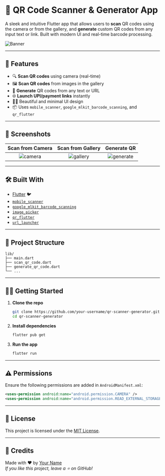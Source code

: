 # 📱 QR Code Scanner & Generator App

A sleek and intuitive Flutter app that allows users to **scan** QR codes using the camera or from the gallery, and **generate** custom QR codes from any input text or link. Built with modern UI and real-time barcode processing.

![Banner](assets/banner.png) <!-- Optional: Add an actual screenshot path -->

---

## 🚀 Features

- 🔍 **Scan QR codes** using camera (real-time)
- 🖼️ **Scan QR codes** from images in the gallery
- 🧾 **Generate** QR codes from any text or URL
- 🌐 **Launch UPI/payment links** instantly
- 🧑‍🎨 Beautiful and minimal UI design
- 📦 Uses `mobile_scanner`, `google_mlkit_barcode_scanning`, and `qr_flutter`

---

## 📸 Screenshots

| Scan from Camera | Scan from Gallery | Generate QR |
|:--:|:--:|:--:|
| ![camera](assets/camera.png) | ![gallery](assets/gallery.png) | ![generate](assets/generate.png) |

---

## 🛠️ Built With

- [Flutter](https://flutter.dev/) 🐦
- [`mobile_scanner`](https://pub.dev/packages/mobile_scanner)
- [`google_mlkit_barcode_scanning`](https://pub.dev/packages/google_mlkit_barcode_scanning)
- [`image_picker`](https://pub.dev/packages/image_picker)
- [`qr_flutter`](https://pub.dev/packages/qr_flutter)
- [`url_launcher`](https://pub.dev/packages/url_launcher)

---

## 📂 Project Structure

```
lib/
├── main.dart
├── scan_qr_code.dart
├── generate_qr_code.dart
└── ...
```

---

## 🧑‍💻 Getting Started

1. **Clone the repo**
   ```bash
   git clone https://github.com/your-username/qr-scanner-generator.git
   cd qr-scanner-generator
   ```

2. **Install dependencies**
   ```bash
   flutter pub get
   ```

3. **Run the app**
   ```bash
   flutter run
   ```

---

## ⚠️ Permissions

Ensure the following permissions are added in `AndroidManifest.xml`:

```xml
<uses-permission android:name="android.permission.CAMERA" />
<uses-permission android:name="android.permission.READ_EXTERNAL_STORAGE" />
```

---

## 📄 License

This project is licensed under the [MIT License](LICENSE).

---

## 🙌 Credits

Made with ❤️ by [Your Name](https://github.com/your-username)  
*If you like this project, leave a ⭐ on GitHub!*